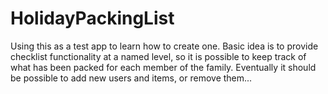 # HolidayPackingList

Using this as a test app to learn how to create one.  Basic idea is to provide checklist functionality at a named level, so it is possible to keep track of what has been packed for each member of the family.  Eventually it should be possible to add new users and items, or remove them...
